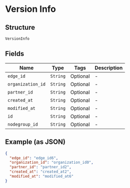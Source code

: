 
# Version Info

## Structure

`VersionInfo`

## Fields

| Name | Type | Tags | Description |
|  --- | --- | --- | --- |
| `edge_id` | `String` | Optional | - |
| `organization_id` | `String` | Optional | - |
| `partner_id` | `String` | Optional | - |
| `created_at` | `String` | Optional | - |
| `modified_at` | `String` | Optional | - |
| `id` | `String` | Optional | - |
| `nodegroup_id` | `String` | Optional | - |

## Example (as JSON)

```json
{
  "edge_id": "edge_id6",
  "organization_id": "organization_id0",
  "partner_id": "partner_id2",
  "created_at": "created_at2",
  "modified_at": "modified_at6"
}
```

